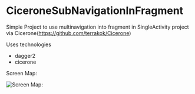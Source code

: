 # CiceroneSubNavigationInFragment
Simple Project to use multinavigation into fragment in SingleActivity project via Cicerone(https://github.com/terrakok/Cicerone)

Uses technologies
 - dagger2
 - cicerone
 
 
 Screen Map:
 
 
 ![Screen Map:](https://sun9-21.userapi.com/c856136/v856136291/153a1c/yGyszqsQVxs.jpg)
